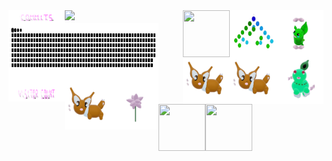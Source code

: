 


  <img align="left" src="./assets/commits.svg" width="90px" height="20px" /> 
  <img  align="right" src="./assets/grimLeaper.gif" width="75px" height="75px"/> 
  <img  align="right"  src="./assets/binaryTree.gif" width="75px" height="75px"/>
   <img  align="right" src="./assets/butterfree.gif" width="75px" height="75px"/>
  <img align="left" src="contributions.svg" width="240px" height="96px"  />
  <img align="right" src="./assets/chikorita.gif" width="75px" height="75px"/>
  <img  align="right" src="./assets/eevee.gif" width="75px" height="75px"/>
   <img  align="right"  src="./assets/eevee.gif" width="75px" height="75px"/>
   <img align="left" src="./assets/visitorCount.svg" width="90px" height="30px"/> 


  <img src="https://profile-counter.glitch.me/mollybeach/count.svg" />

  
  <img align="left" src="./assets/eevee.gif" width="75px" height="75px"/>
  <img align="left" src="./assets/flower.gif" width="75px" height="75px"/>
      <img align="left"  src="./assets/fidgetToy.gif" width="75px" height="75px"/>
        <img align="left"  src="./assets/rgbToVec3Colors.gif" width="75px" height="75px"/>






